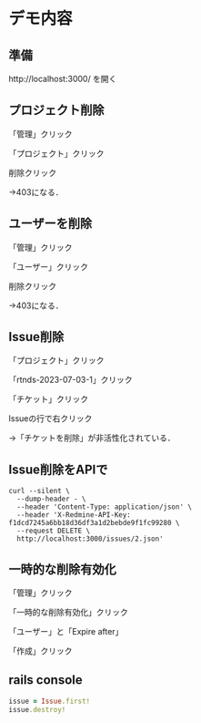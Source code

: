 # デモ内容

## 準備

http://localhost:3000/ を開く

## プロジェクト削除

「管理」クリック

「プロジェクト」クリック

削除クリック

→403になる．

## ユーザーを削除

「管理」クリック

「ユーザー」クリック

削除クリック

→403になる．

## Issue削除

「プロジェクト」クリック

「rtnds-2023-07-03-1」クリック

「チケット」クリック

Issueの行で右クリック

→「チケットを削除」が非活性化されている．

## Issue削除をAPIで

```console
curl --silent \
  --dump-header - \
  --header 'Content-Type: application/json' \
  --header 'X-Redmine-API-Key: f1dcd7245a6bb18d36df3a1d2bebde9f1fc99280 \
  --request DELETE \
  http://localhost:3000/issues/2.json'
```

## 一時的な削除有効化

「管理」クリック

「一時的な削除有効化」クリック

「ユーザー」と「Expire after」

「作成」クリック

## rails console

```ruby
issue = Issue.first!
issue.destroy!
```
